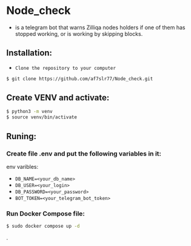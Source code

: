 # Node_check 
  - is a telegram bot that warns Zilliqa nodes holders if one of them has stopped working, or is working by skipping blocks.
## Installation:
 * `Сlone the repository to your computer`
```bash
$ git clone https://github.com/af7slr77/Node_check.git
```

## Create VENV and activate:
```bash
$ python3 -m venv
$ source venv/bin/activate
```
## Runing:
### Create file .env and put the following variables in it:
env varibles:
 * `DB_NAME=<your_db_name>`
 * `DB_USER=<your_login>`
 * `DB_PASSWORD=<your_password>`
 * `BOT_TOKEN=<your_telegram_bot_token>`

### Run Docker Compose file:
```bash
$ sudo docker compose up -d
```
.